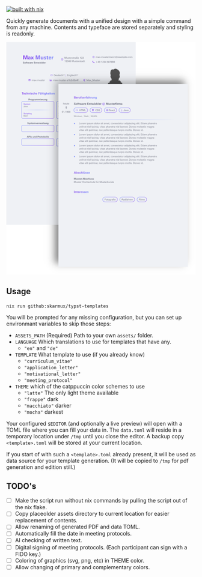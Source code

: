 [![built with nix](https://img.shields.io/static/v1?logo=nixos&logoColor=white&label=&message=Built%20with%20Nix&color=41439a)](https://builtwithnix.org)

Quickly generate documents with a unified design with a simple command from any
machine. Contents and typeface are stored separately and styling is readonly.

<div align="center">
  <img src="docs/curriculum_vitae.png" alt="CV" />
</div>

## Usage

```sh
nix run github:skarmux/typst-templates
```

You will be prompted for any missing configuration,
but you can set up environmant variables to skip those steps:
- `ASSETS_PATH` (Required) Path to your own `assets/` folder.
- `LANGUAGE` Which translations to use for templates that have any.
  - `"en"` and `"de"`
- `TEMPLATE` What template to use (if you already know)
  - `"curriculum_vitae"`
  - `"application_letter"`
  - `"motivational_letter"`
  - `"meeting_protocol"`
- `THEME` which of the catppuccin color schemes to use
  - `"latte"` The only light theme available
  - `"frappe"` dark
  - `"macchiato"` darker
  - `"mocha"` darkest

Your configured `$EDITOR` (and optionally a live preview) will open with a
TOML file where you can fill your data in. The `data.toml` will reside in
a temporary location under `/tmp` until you close the editor. A backup copy
`<template>.toml` will be stored at your current location.

If you start of with such a `<template>.toml` already present, it will be
used as data source for your template generation. (It will be copied to `/tmp`
for pdf generation and edition still.)

## TODO's

- [ ] Make the script run without nix commands by pulling the script out of the nix flake.
- [ ] Copy placeolder assets directory to current location for easier replacement of contents.
- [ ] Allow renaming of generated PDF and data TOML.
- [ ] Automatically fill the date in meeting protocols.
- [ ] AI checking of written text.
- [ ] Digital signing of meeting protocols. (Each participant can sign with a FIDO key.)
- [ ] Coloring of graphics (svg, png, etc) in THEME color.
- [ ] Allow changing of primary and complementary colors.
